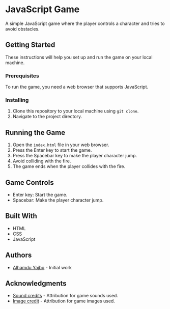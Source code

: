 # JavaScript Game

A simple JavaScript game where the player controls a character and tries to avoid obstacles.

## Getting Started

These instructions will help you set up and run the game on your local machine.

### Prerequisites

To run the game, you need a web browser that supports JavaScript.

### Installing

1. Clone this repository to your local machine using `git clone`.
2. Navigate to the project directory.

## Running the Game

1. Open the `index.html` file in your web browser.
2. Press the Enter key to start the game.
3. Press the Spacebar key to make the player character jump.
4. Avoid colliding with the fire.
5. The game ends when the player collides with the fire.

## Game Controls

- Enter key: Start the game.
- Spacebar: Make the player character jump.

## Built With

- HTML
- CSS
- JavaScript

## Authors

- [Alhamdu Yajbo](https://github.com/Lykamopia) - Initial work

## Acknowledgments

- [Sound credits](https://soundbible.com/) - Attribution for game sounds used.
- [Image credit](https://www.vecteezy.com/) - Attribution for game images used.

